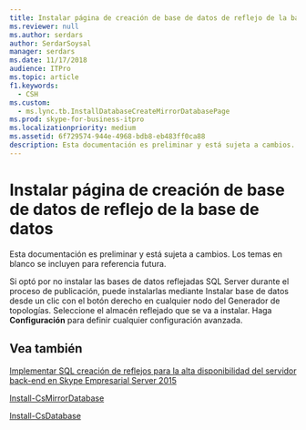 ```yaml
---
title: Instalar página de creación de base de datos de reflejo de la base de datos
ms.reviewer: null
ms.author: serdars
author: SerdarSoysal
manager: serdars
ms.date: 11/17/2018
audience: ITPro
ms.topic: article
f1.keywords:
  - CSH
ms.custom:
  - ms.lync.tb.InstallDatabaseCreateMirrorDatabasePage
ms.prod: skype-for-business-itpro
ms.localizationpriority: medium
ms.assetid: 6f729574-944e-4968-bdb8-eb483ff0ca88
description: Esta documentación es preliminar y está sujeta a cambios. Los temas en blanco se incluyen para referencia futura.
---
```


# <a name="install-database-create-mirror-database-page"></a>Instalar página de creación de base de datos de reflejo de la base de datos
 
Esta documentación es preliminar y está sujeta a cambios. Los temas en blanco se incluyen para referencia futura.
  
Si optó por no instalar las bases de datos reflejadas SQL Server durante el proceso de publicación, puede instalarlas mediante Instalar base de datos desde un clic con el botón derecho en cualquier nodo del Generador de topologías. Seleccione el almacén reflejado que se va a instalar. Haga **Configuración** para definir cualquier configuración avanzada.
  
## <a name="see-also"></a>Vea también

[Implementar SQL creación de reflejos para la alta disponibilidad del servidor back-end en Skype Empresarial Server 2015](../../deploy/deploy-high-availability-and-disaster-recovery/sql-mirroring-for-high-availability.md)

[Install-CsMirrorDatabase](/powershell/module/skype/install-csmirrordatabase?view=skype-ps)
  
[Install-CsDatabase](/powershell/module/skype/install-csdatabase?view=skype-ps)